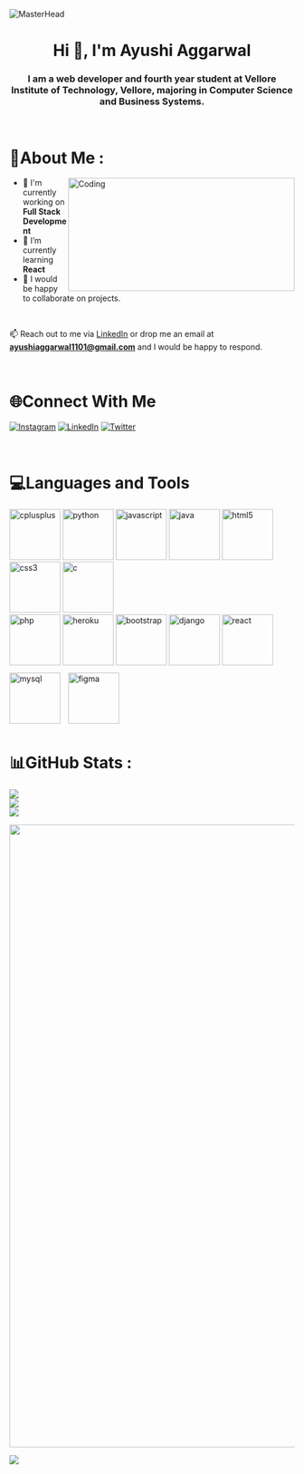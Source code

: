 ![MasterHead](https://miro.medium.com/max/1400/1*jB76MLZjiNhGSQQvxm7LSQ.gif)
<h1 align="center">Hi 👋, I'm Ayushi Aggarwal</h1>

<h3 align="center">I am a web developer and fourth year student at Vellore Institute of Technology, Vellore, majoring in Computer Science and Business Systems.</h3> 

<br/>

# 💫About Me :

<img align="right" alt="Coding" width="400" height="200" src="https://cdn.dribbble.com/users/17707/screenshots/2413754/rrr.gif">

- 🔭  I'm currently working on **Full Stack Development**
- 🌱  I’m currently learning **React**
- 👯  I would be happy to collaborate on projects.

<br/>

📫 Reach out to me via <a href="https://www.linkedin.com/in/ayushi-aggarwal-938463194/">LinkedIn</a> or drop me an email at **ayushiaggarwal1101@gmail.com** and I would be happy to respond.

<br/>

# 🌐Connect With Me

[![Instagram](https://img.shields.io/badge/Instagram-%23E4405F.svg?logo=Instagram&logoColor=white)](https://instagram.com/ayushiiaggarwall) [![LinkedIn](https://img.shields.io/badge/LinkedIn-%230077B5.svg?logo=linkedin&logoColor=white)](https://linkedin.com/in/ayushi-aggarwal-938463194) [![Twitter](https://img.shields.io/badge/Twitter-%231DA1F2.svg?logo=Twitter&logoColor=white)](https://twitter.com/ayushi0107) 

<br/>

# 💻Languages and Tools

<span float="center" margin="20px">

<img src="https://raw.githubusercontent.com/yurijserrano/Github-Profile-Readme-Logos/f994c418a134b58c4aec11152f6a4a33fa89da26/programming%20languages/c%2B%2B.svg" alt="cplusplus" width="90" height="90" display="inline-block" margin="10px"/>

<img src="https://raw.githubusercontent.com/yurijserrano/Github-Profile-Readme-Logos/f994c418a134b58c4aec11152f6a4a33fa89da26/programming%20languages/python.svg" alt="python" width="90" height="90" display="inline-block" margin="10px"/>

<img src="https://raw.githubusercontent.com/yurijserrano/Github-Profile-Readme-Logos/f994c418a134b58c4aec11152f6a4a33fa89da26/programming%20languages/javascript.svg" alt="javascript" width="90" height="90" display="inline-block" margin="10px"/>

<img src="https://raw.githubusercontent.com/yurijserrano/Github-Profile-Readme-Logos/f994c418a134b58c4aec11152f6a4a33fa89da26/programming%20languages/java.svg" alt="java" width="90" height="90" display="inline-block" margin="10px"/>

<img src="https://raw.githubusercontent.com/yurijserrano/Github-Profile-Readme-Logos/f994c418a134b58c4aec11152f6a4a33fa89da26/others/html.svg" alt="html5" width="90" height="90" display="inline-block" margin="10px"/>

<img src="https://raw.githubusercontent.com/yurijserrano/Github-Profile-Readme-Logos/f994c418a134b58c4aec11152f6a4a33fa89da26/others/css.svg" alt="css3" width="90" height="90" display="inline-block" margin="10px"/>

<img src="https://raw.githubusercontent.com/yurijserrano/Github-Profile-Readme-Logos/f994c418a134b58c4aec11152f6a4a33fa89da26/programming%20languages/c.svg" alt="c" width="90" height="90" display="inline-block" margin="10px"/>
<br/>

<img src="https://raw.githubusercontent.com/yurijserrano/Github-Profile-Readme-Logos/master/programming%20languages/php.png" alt="php" width="90" height="90" display="inline-block" margin="10px"/>

<img src="https://raw.githubusercontent.com/yurijserrano/Github-Profile-Readme-Logos/f994c418a134b58c4aec11152f6a4a33fa89da26/cloud/heroku.svg" alt="heroku" width="90" height="90" display="inline-block" margin="10px"/>

<img src="https://raw.githubusercontent.com/yurijserrano/Github-Profile-Readme-Logos/f994c418a134b58c4aec11152f6a4a33fa89da26/frameworks/boostrap.svg" alt="bootstrap" width="90" height="90" display="inline-block" margin="10px"/>

<img src="https://raw.githubusercontent.com/yurijserrano/Github-Profile-Readme-Logos/f994c418a134b58c4aec11152f6a4a33fa89da26/frameworks/django.svg" alt="django" width="90" height="90" display="inline-block" margin="10px"/>

<img src="https://raw.githubusercontent.com/yurijserrano/Github-Profile-Readme-Logos/f994c418a134b58c4aec11152f6a4a33fa89da26/frameworks/react.svg" alt="react" width="90" height="90" display="inline-block" margin="10px"/>

<img src="https://raw.githubusercontent.com/yurijserrano/Github-Profile-Readme-Logos/f994c418a134b58c4aec11152f6a4a33fa89da26/databases/mysql.svg" alt="mysql" width="90" height="90" display="inline-block" margin="10px"/>

<img src="https://upload.wikimedia.org/wikipedia/commons/3/33/Figma-logo.svg" alt="figma" width="90" height="90" style="display:inline-block; margin:10px;"/>

</span>

<br/>

# 📊GitHub Stats :
![](https://github-readme-stats.vercel.app/api?username=ayu0107&theme=radical&hide_border=false&include_all_commits=false&count_private=false)<br/>
![](https://github-readme-streak-stats.herokuapp.com/?user=ayu0107&theme=radical&hide_border=false)<br/>
![](https://github-readme-stats.vercel.app/api/top-langs/?username=ayu0107&theme=radical&hide_border=false&include_all_commits=false&count_private=false&layout=compact)

<img width="1100" src="https://user-images.githubusercontent.com/62741870/174556394-a6cc3313-10ef-4af4-abf3-0e4f41eda38f.png">

[![](https://visitcount.itsvg.in/api?id=ayu0107&icon=0&color=0)](https://visitcount.itsvg.in)
